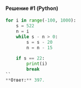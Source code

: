 #### Решение #1 (Python)
```python
for i in range(-100, 1000):
	s = 522
	n = i
	while s - n > 0:
		s = s - 20
		n = n - 15
	
	if s == 22:
		print(i)
		break
``
**Ответ:** 397.
